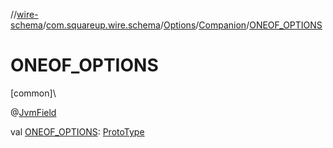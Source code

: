 //[wire-schema](../../../../index.md)/[com.squareup.wire.schema](../../index.md)/[Options](../index.md)/[Companion](index.md)/[ONEOF_OPTIONS](-o-n-e-o-f_-o-p-t-i-o-n-s.md)

# ONEOF_OPTIONS

[common]\

@[JvmField](https://kotlinlang.org/api/latest/jvm/stdlib/kotlin.jvm/-jvm-field/index.html)

val [ONEOF_OPTIONS](-o-n-e-o-f_-o-p-t-i-o-n-s.md): [ProtoType](../../-proto-type/index.md)
